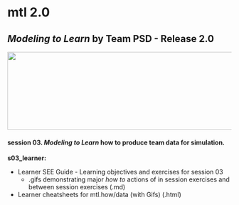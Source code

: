# mtl 2.0
## *Modeling to Learn* by Team PSD - Release 2.0

<img src = "https://github.com/test_change/teampsd/blob/teampsd_style/mtl_logo/mtl_testdontguess_sm.png"
     height = "175" width = "650">  
     
#### session 03. *Modeling to Learn* how to produce **team data** for simulation.

**s03_learner:** 
  + Learner SEE Guide - Learning objectives and exercises for session 03 
    + .gifs demonstrating major *how to* actions of in session exercises and between session exercises (.md)
  + Learner cheatsheets for mtl.how/data (with Gifs) (.html)
